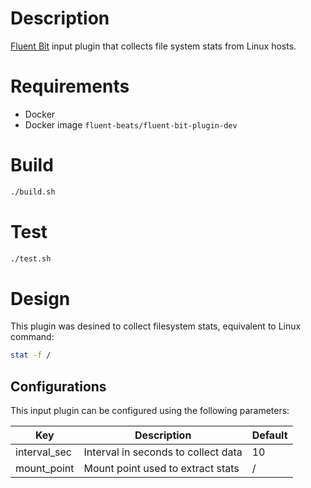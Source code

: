 # Description

[Fluent Bit](https://fluentbit.io) input plugin that collects file system stats from Linux hosts.

# Requirements

- Docker
- Docker image `fluent-beats/fluent-bit-plugin-dev`

# Build
```bash
./build.sh
```

# Test
```bash
./test.sh
 ```

# Design

This plugin was desined to collect filesystem stats, equivalent to Linux command:
```bash
stat -f /
```

## Configurations

This input plugin can be configured using the following parameters:

 Key                    | Description                                   | Default
------------------------|-----------------------------------------------|------------------
 interval_sec           | Interval in seconds to collect data           | 10
 mount_point            | Mount point used to extract stats             | /